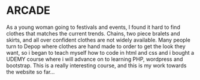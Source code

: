 # ARCADE
As a young woman going to festivals and events, I found it hard to find clothes that matches the current trends. Chains, two piece bralets and skirts, and all over confident clothes are not widely available. Many people turn to Depop where clothes are hand made to order to get the look they want, so i began to teach myself how to code in html and css and i bought a UDEMY course where i will advance on to learning PHP, wordpress and bootstrap. This is a really interesting course, and this is my work towards the website so far...
